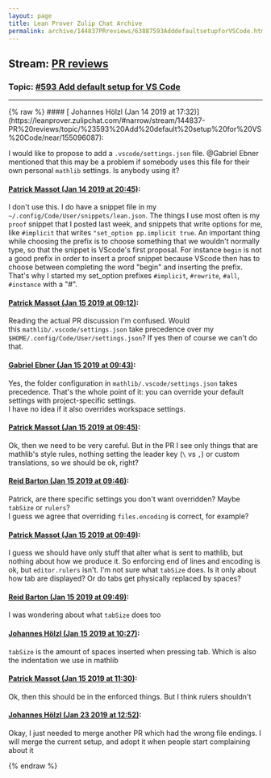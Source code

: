 ```yaml
---
layout: page
title: Lean Prover Zulip Chat Archive 
permalink: archive/144837PRreviews/63887593AdddefaultsetupforVSCode.html
---
```


## Stream: [PR reviews](https://leanprover-community.github.io/archive/144837PRreviews/index.html)
### Topic: [#593 Add default setup for VS Code](https://leanprover-community.github.io/archive/144837PRreviews/63887593AdddefaultsetupforVSCode.html)

---

<base href="https://leanprover.zulipchat.com">
{% raw %}
#### [ Johannes Hölzl (Jan 14 2019 at 17:32)](https://leanprover.zulipchat.com/#narrow/stream/144837-PR%20reviews/topic/%23593%20Add%20default%20setup%20for%20VS%20Code/near/155096087):
<p>I would like to propose to add a <code>.vscode/settings.json</code> file. <span class="user-mention" data-user-id="110043">@Gabriel Ebner</span> mentioned that this may be a problem if somebody uses this file for their own personal <code>mathlib</code> settings. Is anybody using it?</p>

#### [ Patrick Massot (Jan 14 2019 at 20:45)](https://leanprover.zulipchat.com/#narrow/stream/144837-PR%20reviews/topic/%23593%20Add%20default%20setup%20for%20VS%20Code/near/155110758):
<p>I don't use this. I do have a snippet file in my  <code>~/.config/Code/User/snippets/lean.json</code>. The things I use most often is my <code>proof</code> snippet that I posted last week, and snippets that write options for me, like <code>#implicit</code> that writes <code>"set_option pp.implicit true</code>. An important thing while choosing the prefix is to choose something that we wouldn't normally type, so that the snippet is VScode's first proposal. For instance <code>begin</code> is not a good prefix in order to insert a proof snippet because VScode then has to choose between completing the word "begin" and inserting the prefix. That's why I started my set_option prefixes <code>#implicit</code>, <code>#rewrite</code>, <code>#all</code>, <code>#instance</code> with a "#".</p>

#### [ Patrick Massot (Jan 15 2019 at 09:12)](https://leanprover.zulipchat.com/#narrow/stream/144837-PR%20reviews/topic/%23593%20Add%20default%20setup%20for%20VS%20Code/near/155153055):
<p>Reading the actual PR discussion I'm confused. Would this <code>mathlib/.vscode/settings.json</code> take precedence over my <code>$HOME/.config/Code/User/settings.json</code>? If yes then of course we can't do that.</p>

#### [ Gabriel Ebner (Jan 15 2019 at 09:43)](https://leanprover.zulipchat.com/#narrow/stream/144837-PR%20reviews/topic/%23593%20Add%20default%20setup%20for%20VS%20Code/near/155154267):
<p>Yes, the folder configuration in <code>mathlib/.vscode/settings.json</code> takes precedence.  That's the whole point of it: you can override your default settings with project-specific settings.<br>
I have no idea if it also overrides workspace settings.</p>

#### [ Patrick Massot (Jan 15 2019 at 09:45)](https://leanprover.zulipchat.com/#narrow/stream/144837-PR%20reviews/topic/%23593%20Add%20default%20setup%20for%20VS%20Code/near/155154368):
<p>Ok, then we need to be very careful. But in the PR I see only things that are mathlib's style rules, nothing setting the leader key (<code>\</code> vs <code>,</code>) or custom translations, so we should be ok, right?</p>

#### [ Reid Barton (Jan 15 2019 at 09:46)](https://leanprover.zulipchat.com/#narrow/stream/144837-PR%20reviews/topic/%23593%20Add%20default%20setup%20for%20VS%20Code/near/155154413):
<p>Patrick, are there specific settings you don't want overridden? Maybe <code>tabSize</code> or <code>rulers</code>?<br>
I guess we agree that overriding <code>files.encoding</code> is correct, for example?</p>

#### [ Patrick Massot (Jan 15 2019 at 09:49)](https://leanprover.zulipchat.com/#narrow/stream/144837-PR%20reviews/topic/%23593%20Add%20default%20setup%20for%20VS%20Code/near/155154519):
<p>I guess we should have only stuff that alter what is sent to mathlib, but nothing about how we produce it. So enforcing end of lines and encoding is ok, but <code>editor.rulers</code> isn't. I'm not sure what <code>tabSize</code> does. Is it only about how tab are displayed? Or do tabs get physically replaced by spaces?</p>

#### [ Reid Barton (Jan 15 2019 at 09:49)](https://leanprover.zulipchat.com/#narrow/stream/144837-PR%20reviews/topic/%23593%20Add%20default%20setup%20for%20VS%20Code/near/155154532):
<p>I was wondering about what <code>tabSize</code> does too</p>

#### [ Johannes Hölzl (Jan 15 2019 at 10:27)](https://leanprover.zulipchat.com/#narrow/stream/144837-PR%20reviews/topic/%23593%20Add%20default%20setup%20for%20VS%20Code/near/155156255):
<p><code>tabSize</code> is the amount of spaces inserted when pressing tab. Which is also the indentation we use in mathlib</p>

#### [ Patrick Massot (Jan 15 2019 at 11:30)](https://leanprover.zulipchat.com/#narrow/stream/144837-PR%20reviews/topic/%23593%20Add%20default%20setup%20for%20VS%20Code/near/155159566):
<p>Ok, then this should be in the enforced things. But I think rulers shouldn't</p>

#### [ Johannes Hölzl (Jan 23 2019 at 12:52)](https://leanprover.zulipchat.com/#narrow/stream/144837-PR%20reviews/topic/%23593%20Add%20default%20setup%20for%20VS%20Code/near/156682868):
<p>Okay, I just needed to merge another PR which had the wrong file endings. I will merge the current setup, and adopt it when people start complaining about it</p>


{% endraw %}
